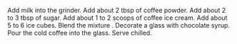 Add milk into the grinder.
Add about 2 tbsp of coffee powder.
Add about 2 to 3 tbsp of sugar.
Add about 1 to 2 scoops of coffee ice cream.
Add about 5 to 6 ice cubes.
Blend the mixture .
Decorate a glass with chocolate syrup.
Pour the cold coffee into the glass.
Serve chilled.